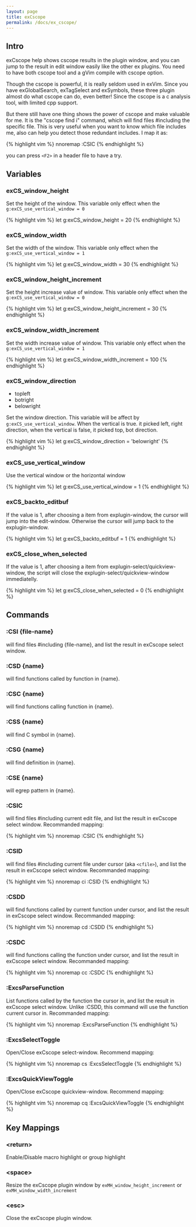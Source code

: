 ```yaml
---
layout: page
title: exCscope
permalink: /docs/ex_cscope/
---
```


## Intro

exCscope help shows cscope results in the plugin window, and you can jump to the result in edit window easily like the other ex plugins. You need to have both cscope tool and a gVim compile with cscope option. 

Though the cscope is powerful, it is really seldom used in exVim. Since you have exGlobalSearch, exTagSelect and exSymbols, these three plugin almost do what cscope can do, even better! Since the cscope is a c analysis tool, with limited cpp support. 

But there still have one thing shows the power of cscope and make valuable for me.  It is the "cscope find i" command, which will find files #including the specific file.  This is very useful when you want to know which file includes me, also can help you detect those redundant includes. I map it as:

{% highlight vim %}
nnoremap <unique> <silent> <F2> :CSIC<CR>
{% endhighlight %}

you can press `<F2>` in a header file to have a try. 

## Variables

### exCS_window_height

Set the height of the window. This variable only effect when the `g:exCS_use_vertical_window = 0`

{% highlight vim %}
let g:exCS_window_height = 20
{% endhighlight %}

### exCS_window_width

Set the width of the window. This variable only effect when the `g:exCS_use_vertical_window = 1`

{% highlight vim %}
let g:exCS_window_width = 30
{% endhighlight %}

### exCS_window_height_increment

Set the height increase value of window. This variable only effect when the `g:exCS_use_vertical_window = 0`

{% highlight vim %}
let g:exCS_window_height_increment = 30
{% endhighlight %}

### exCS_window_width_increment

Set the width increase value of window. This variable only effect when the `g:exCS_use_vertical_window = 1`

{% highlight vim %}
let g:exCS_window_width_increment = 100
{% endhighlight %}

### exCS_window_direction

* topleft
* botright
* belowright

Set the window direction. This variable will be affect by `g:exCS_use_vertical_window`. When the vertical is true. it picked left, right direction, when the vertical is false, it picked top, bot direction.

{% highlight vim %}
let g:exCS_window_direction = 'belowright'
{% endhighlight %}

### exCS_use_vertical_window

Use the vertical window or the horizontal window

{% highlight vim %}
let g:exCS_use_vertical_window = 1
{% endhighlight %}

### exCS_backto_editbuf

If the value is 1, after choosing a item from explugin-window, the cursor will jump into the edit-window. Otherwise the cursor will jump back to the explugin-window. 

{% highlight vim %}
let g:exCS_backto_editbuf = 1
{% endhighlight %}

### exCS_close_when_selected

If the value is 1, after choosing a item from explugin-select/quickview-window, the script will close the explugin-select/quickview-window immediatelly.

{% highlight vim %}
let g:exCS_close_when_selected = 0
{% endhighlight %}

## Commands

### :CSI {file-name}

will find files #including {file-name}, and list the result in exCscope select window.

### :CSD {name}

will find functions called by function in {name}. 

### :CSC {name}

will find functions calling function in {name}. 

### :CSS {name}

will find C symbol in {name}.

### :CSG {name}

will find definition in {name}.

### :CSE {name}

will egrep pattern in {name}.

### :CSIC

will find files #including current edit file, and list the result in exCscope select window.  Recommanded mapping:

{% highlight vim %}
nnoremap <unique> <silent> <F2> :CSIC<CR>
{% endhighlight %}

### :CSID

will find files #including current file under cursor (aka `<cfile>`), and list the result in exCscope select window. Recommanded mapping:

{% highlight vim %}
nnoremap <unique> <silent> <Leader>ci :CSID<CR>
{% endhighlight %}

### :CSDD

will find functions called by current function under cursor, and list the result in exCscope select window. Recommanded mapping:

{% highlight vim %}
nnoremap <unique> <silent> <Leader>cd :CSDD<CR>
{% endhighlight %}

### :CSDC

will find functions calling the function under cursor, and list the result in exCscope select window. Recommanded mapping:

{% highlight vim %}
nnoremap <unique> <silent> <Leader>cc :CSDC<CR>
{% endhighlight %}

### :ExcsParseFunction

List functions called by the function the cursor in, and list the result in exCscope select window.  Unlike :CSDD, this command will use the function current cursor in. Recommanded mapping:

{% highlight vim %}
nnoremap <unique> <silent> <F3> :ExcsParseFunction<CR>
{% endhighlight %}

### :ExcsSelectToggle

Open/Close exCscope select-window. Recommend mapping: 

{% highlight vim %}
nnoremap <unique> <silent> <Leader>cs :ExcsSelectToggle<CR>
{% endhighlight %}

### :ExcsQuickViewToggle

Open/Close exCscope quickview-window. Recommend mapping:

{% highlight vim %}
nnoremap <unique> <silent> <Leader>cq :ExcsQuickViewToggle<CR>
{% endhighlight %}
 
## Key Mappings

### \<return\>

Enable/Disable macro highlight or group highlight

### \<space\>

Resize the exCscope plugin window by `exMH_window_height_increment` or `exMH_window_width_increment`

### \<esc\>

Close the exCscope plugin window.
